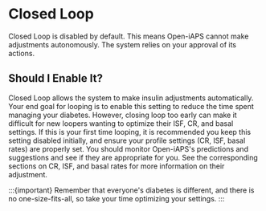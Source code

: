 # Closed Loop

Closed Loop is disabled by default. This means Open-iAPS cannot make adjustments autonomously. The system relies on your approval of its actions.

## Should I Enable It?
Closed Loop allows the system to make insulin adjustments automatically. Your end goal for looping is to enable this setting to reduce the time spent managing your diabetes. However, closing loop too early can make it difficult for new loopers wanting to optimize their ISF, CR, and basal settings. If this is your first time looping, it is recommended you keep this setting disabled initially, and ensure your profile settings (CR, ISF, basal rates) are properly set. You should monitor Open-iAPS's predictions and suggestions and see if they are appropriate for you. See the corresponding sections on CR, ISF, and basal rates for more information on their adjustment.

:::{important}
Remember that everyone's diabetes is different, and there is no one-size-fits-all, so take your time optimizing your settings.
:::
